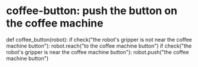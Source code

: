 # coffee-button: push the button on the coffee machine
def coffee_button(robot):
    if check("the robot's gripper is not near the coffee machine button"):
        robot.reach("to the coffee machine button")
    if check("the robot's gripper is near the coffee machine button"):
        robot.push("the coffee machine button")